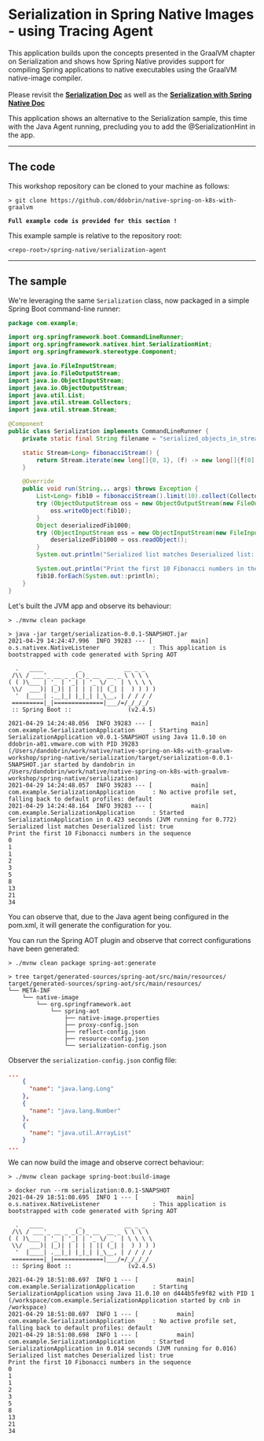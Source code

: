 # Serialization in Spring Native Images - using Tracing Agent

This application builds upon the concepts presented in the GraalVM chapter on Serialization and shows how Spring Native provides support
for compiling Spring applications to native executables using the GraalVM native-image compiler.
<br><br>
Please revisit the **[Serialization Doc](../../graalvm/serialization/README.md)** as well as the **[Serialization with Spring Native Doc](../../spring-native/serialization/README.md)**

This application shows an alternative to the Serialization sample, this time with the Java Agent running, precluding you to add the @SerializationHint in the app.

----
## The code

This workshop repository can be cloned to your machine as follows:
```shell
> git clone https://github.com/ddobrin/native-spring-on-k8s-with-graalvm
```

**`Full example code is provided for this section !`**

This example sample is relative to the repository root:
```shell
<repo-root>/spring-native/serialization-agent
```
----

## The sample

We're leveraging the same `Serialization` class, now packaged in a simple Spring Boot command-line runner:
```java
package com.example;

import org.springframework.boot.CommandLineRunner;
import org.springframework.nativex.hint.SerializationHint;
import org.springframework.stereotype.Component;

import java.io.FileInputStream;
import java.io.FileOutputStream;
import java.io.ObjectInputStream;
import java.io.ObjectOutputStream;
import java.util.List;
import java.util.stream.Collectors;
import java.util.stream.Stream;

@Component
public class Serialization implements CommandLineRunner {
    private static final String filename = "serialized_objects_in_stream";

    static Stream<Long> fibonacciStream() {
        return Stream.iterate(new long[]{0, 1}, (f) -> new long[]{f[0] + f[1], f[0]}).map(f -> f[0]);
    }

    @Override
    public void run(String... args) throws Exception {
        List<Long> fib10 = fibonacciStream().limit(10).collect(Collectors.toList());
        try (ObjectOutputStream oss = new ObjectOutputStream(new FileOutputStream(filename))) {
            oss.writeObject(fib10);
        }
        Object deserializedFib1000;
        try (ObjectInputStream oss = new ObjectInputStream(new FileInputStream(filename))) {
            deserializedFib1000 = oss.readObject();
        }
        System.out.println("Serialized list matches Deserialized list: " + fib10.equals(deserializedFib1000));

        System.out.println("Print the first 10 Fibonacci numbers in the sequence");
        fib10.forEach(System.out::println);
    }
}
```

Let's built the JVM app and observe its behaviour:
```shell
> ./mvnw clean package

> java -jar target/serialization-0.0.1-SNAPSHOT.jar 
2021-04-29 14:24:47.996  INFO 39283 --- [           main] o.s.nativex.NativeListener               : This application is bootstrapped with code generated with Spring AOT

  .   ____          _            __ _ _
 /\\ / ___'_ __ _ _(_)_ __  __ _ \ \ \ \
( ( )\___ | '_ | '_| | '_ \/ _` | \ \ \ \
 \\/  ___)| |_)| | | | | || (_| |  ) ) ) )
  '  |____| .__|_| |_|_| |_\__, | / / / /
 =========|_|==============|___/=/_/_/_/
 :: Spring Boot ::                (v2.4.5)

2021-04-29 14:24:48.056  INFO 39283 --- [           main] com.example.SerializationApplication     : Starting SerializationApplication v0.0.1-SNAPSHOT using Java 11.0.10 on ddobrin-a01.vmware.com with PID 39283 (/Users/dandobrin/work/native/native-spring-on-k8s-with-graalvm-workshop/spring-native/serialization/target/serialization-0.0.1-SNAPSHOT.jar started by dandobrin in /Users/dandobrin/work/native/native-spring-on-k8s-with-graalvm-workshop/spring-native/serialization)
2021-04-29 14:24:48.057  INFO 39283 --- [           main] com.example.SerializationApplication     : No active profile set, falling back to default profiles: default
2021-04-29 14:24:48.164  INFO 39283 --- [           main] com.example.SerializationApplication     : Started SerializationApplication in 0.423 seconds (JVM running for 0.772)
Serialized list matches Deserialized list: true
Print the first 10 Fibonacci numbers in the sequence
0
1
1
2
3
5
8
13
21
34
```

You can observe that, due to the Java agent being configured in the pom.xml, it will generate the configuration for you.

You can run the Spring AOT plugin and observe that correct configurations have been generated:
```shell
> ./mvnw clean package spring-aot:generate

> tree target/generated-sources/spring-aot/src/main/resources/
target/generated-sources/spring-aot/src/main/resources/
└── META-INF
    └── native-image
        └── org.springframework.aot
            └── spring-aot
                ├── native-image.properties
                ├── proxy-config.json
                ├── reflect-config.json
                ├── resource-config.json
                └── serialization-config.json
````

Observer the `serialization-config.json` config file:
```json
...
    {
      "name": "java.lang.Long"
    },
    {
      "name": "java.lang.Number"
    },
    {
      "name": "java.util.ArrayList"
    }
...
```

We can now build the image and observe correct behaviour:
```shell
> ./mvnw clean package spring-boot:build-image

> docker run --rm serialization:0.0.1-SNAPSHOT
2021-04-29 18:51:08.695  INFO 1 --- [           main] o.s.nativex.NativeListener               : This application is bootstrapped with code generated with Spring AOT

  .   ____          _            __ _ _
 /\\ / ___'_ __ _ _(_)_ __  __ _ \ \ \ \
( ( )\___ | '_ | '_| | '_ \/ _` | \ \ \ \
 \\/  ___)| |_)| | | | | || (_| |  ) ) ) )
  '  |____| .__|_| |_|_| |_\__, | / / / /
 =========|_|==============|___/=/_/_/_/
 :: Spring Boot ::                (v2.4.5)

2021-04-29 18:51:08.697  INFO 1 --- [           main] com.example.SerializationApplication     : Starting SerializationApplication using Java 11.0.10 on d444b5fe9f82 with PID 1 (/workspace/com.example.SerializationApplication started by cnb in /workspace)
2021-04-29 18:51:08.697  INFO 1 --- [           main] com.example.SerializationApplication     : No active profile set, falling back to default profiles: default
2021-04-29 18:51:08.698  INFO 1 --- [           main] com.example.SerializationApplication     : Started SerializationApplication in 0.014 seconds (JVM running for 0.016)
Serialized list matches Deserialized list: true
Print the first 10 Fibonacci numbers in the sequence
0
1
1
2
3
5
8
13
21
34
```